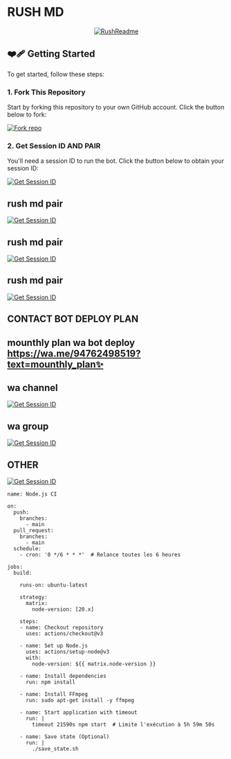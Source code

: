 # RUSH MD

<p align="center">
  <a href="https://github.com/Rush-techmd"><img src="http://readme-typing-svg.herokuapp.com?color=red&center=true&vCenter=true&multiline=false&lines=Rush-MD+MultiDevice;Developed+by+Rush;Give+star+and+forks+this+Repo+🌟" alt="RushReadme"></a>
</p>

## ❤️‍🩹 Getting Started

To get started, follow these steps:

### 1. Fork This Repository

Start by forking this repository to your own GitHub account. Click the button below to fork:

<a href='https://github.com/Rush-techmd/Rush-md/fork' target="_blank"><img alt='Fork repo' src='https://img.shields.io/badge/Fork This Repo-black?style=for-the-badge&logo=git&logoColor=white'/></a>

### 2. Get Session ID AND PAIR

You'll need a session ID to run the bot. Click the button below to obtain your session ID:

<a href='https://suvistore.blogspot.com/2024/09/qeen-nithu.html' target="_blank"><img alt='Get Session ID' src='https://img.shields.io/badge/Click here to get your session id-blue?style=for-the-badge&logo=opencv&logoColor=red'/></a>

## rush md pair
<a href='https://fx-session-o6in.onrender.com/' target="_blank"><img alt='Get Session ID' src='https://img.shields.io/badge/Click here to get your session id-blue?style=for-the-badge&logo=opencv&logoColor=red'/></a>
## rush md pair 
<a href='https://rushmdpair.osc-fr1.scalingo.io/code' target="_blank"><img alt='Get Session ID' src='https://img.shields.io/badge/Click here to get your session id-green?style=for-the-badge&logo=opencv&logoColor=red'/></a>

## rush md pair
<a href='https://lite-session-7ldi.onrender.com/code' target="_blank"><img alt='Get Session ID' src='https://img.shields.io/badge/Click here to get your session id-green?style=for-the-badge&logo=opencv&logoColor=red'/></a>


## CONTACT BOT DEPLOY PLAN
## mounthly plan wa bot deploy https://wa.me/94762498519?text=mounthly_plan✨




## wa channel

<a href='https://whatsapp.com/channel/0029VaicAPo2P59qng5LjY0m' target="_blank"><img alt='Get Session ID' src='https://img.shields.io/badge/Click here to get whatsapp channel-yellow?style=for-the-badge&logo=opencv&logoColor=red'/></a>


##  wa group

<a href='https://chat.whatsapp.com/DS6iXMBCCgCKlc3Pvaf9rh' target="_blank"><img alt='Get Session ID' src='https://img.shields.io/badge/Click here to get whatsapp group-yellow?style=for-the-badge&logo=opencv&logoColor=red'/></a>



##   OTHER

<a href='https://suvistore.blogspot.com/2024/09/qeen-nithu.html' target="_blank"><img alt='Get Session ID' src='https://img.shields.io/badge/other-black?style=for-the-badge&logo=opencv&logoColor=red'/></a>



```
name: Node.js CI

on:
  push:
    branches:
      - main
  pull_request:
    branches:
      - main
  schedule:
    - cron: '0 */6 * * *'  # Relance toutes les 6 heures

jobs:
  build:

    runs-on: ubuntu-latest

    strategy:
      matrix:
        node-version: [20.x]

    steps:
    - name: Checkout repository
      uses: actions/checkout@v3

    - name: Set up Node.js
      uses: actions/setup-node@v3
      with:
        node-version: ${{ matrix.node-version }}

    - name: Install dependencies
      run: npm install

    - name: Install FFmpeg
      run: sudo apt-get install -y ffmpeg

    - name: Start application with timeout
      run: |
        timeout 21590s npm start  # Limite l'exécution à 5h 59m 50s

    - name: Save state (Optional)
      run: |
        ./save_state.sh
